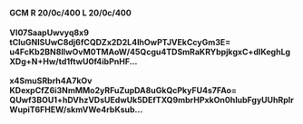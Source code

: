 #### GCM R 20/0c/400 L 20/0c/400
**VI07SaapUwvyq8x9**<br/>**tCluGNlSUwC8dj6fCQDZx2D2L4IhOwPTJVEkCcyGm3E=**<br/>**u4FcKb2BN8llwOvM0TMAoW/45Qcgu4TDSmRaKRYbpjkgxC+dIKeghLgXDg+N+Hw/td1ftwU0f4ibPnHF...**<br/><br/>
**x4SmuSRbrh4A7kOv**<br/>**KDexpCfZ6i3NmMMo2yRFuZupDA8uGkQcPkyFU4s7FAo=**<br/>**QUwf3BOU1+hDVhzVDsUEdwUk5DEfTXQ9mbrHPxkOn0hlubFgyUUhRpIrWupiT6FHEW/skmVWe4rbKsub...**